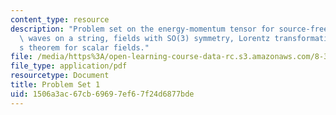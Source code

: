```yaml
---
content_type: resource
description: "Problem set on the energy-momentum tensor for source-free electrodynamics,\
  \ waves on a string, fields with SO(3) symmetry, Lorentz transformations, and Noether\u2019\
  s theorem for scalar fields."
file: /media/https%3A/open-learning-course-data-rc.s3.amazonaws.com/8-323-relativistic-quantum-field-theory-i-spring-2008/1506a3ac67cb69697ef67f24d6877bde_ft1ps01_08_1.pdf
file_type: application/pdf
resourcetype: Document
title: Problem Set 1
uid: 1506a3ac-67cb-6969-7ef6-7f24d6877bde
---
```

